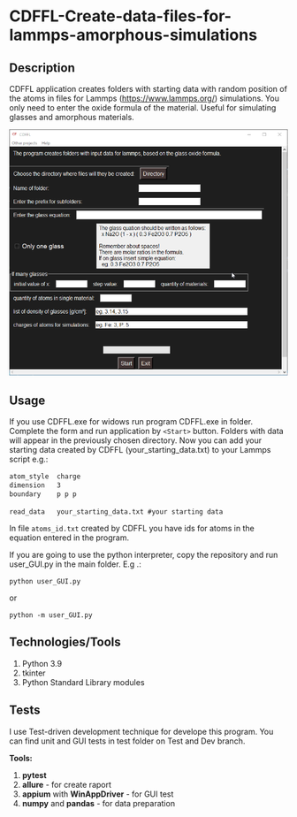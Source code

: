 # CDFFL-Create-data-files-for-lammps-amorphous-simulations

## Description 
CDFFL application creates folders with starting data with random position of the atoms in files for Lammps (https://www.lammps.org/) simulations.  You only need to enter the oxide formula of the material. Useful for simulating glasses and amorphous materials.


![Window of app CDFFL](image.png "Window of app CDFFL")
## Usage 
If you use CDFFL.exe for widows run program CDFFL.exe in folder. Complete the form and run application by `<Start>` button. Folders with data will appear in the previously chosen directory. Now you can add your starting data created by CDFFL (your_starting_data.txt) to your Lammps script e.g.:

```
atom_style	charge
dimension 	3
boundary	p p p

read_data	your_starting_data.txt #your starting data
```
In file  ```atoms_id.txt``` created by CDFFL you have ids for atoms in the equation entered in the program. 

If you are going to use the python interpreter, copy the repository and run user_GUI.py in the main folder. E.g .:

``` 
python user_GUI.py
```
or
``` 
python -m user_GUI.py
```

## Technologies/Tools

1. Python 3.9 
2. tkinter 
3. Python Standard Library modules 

## Tests 
I use Test-driven development technique for develope this program. You can find unit and GUI tests in test folder on Test and Dev branch. 

**Tools:** 
1. **pytest**
2. **allure** - for create raport 
3. **appium** with **WinAppDriver** - for GUI test 
4. **numpy** and **pandas** - for data preparation

